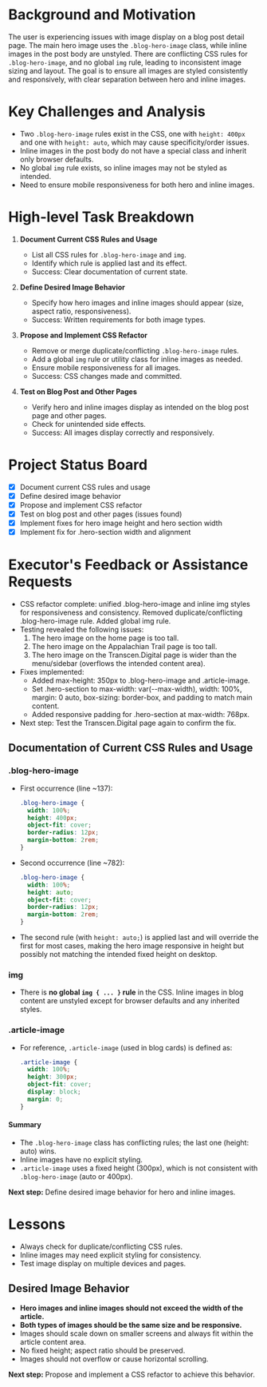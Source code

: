 # Background and Motivation

The user is experiencing issues with image display on a blog post detail page. The main hero image uses the `.blog-hero-image` class, while inline images in the post body are unstyled. There are conflicting CSS rules for `.blog-hero-image`, and no global `img` rule, leading to inconsistent image sizing and layout. The goal is to ensure all images are styled consistently and responsively, with clear separation between hero and inline images.

# Key Challenges and Analysis

- Two `.blog-hero-image` rules exist in the CSS, one with `height: 400px` and one with `height: auto`, which may cause specificity/order issues.
- Inline images in the post body do not have a special class and inherit only browser defaults.
- No global `img` rule exists, so inline images may not be styled as intended.
- Need to ensure mobile responsiveness for both hero and inline images.

# High-level Task Breakdown

1. **Document Current CSS Rules and Usage**
   - List all CSS rules for `.blog-hero-image` and `img`.
   - Identify which rule is applied last and its effect.
   - Success: Clear documentation of current state.

2. **Define Desired Image Behavior**
   - Specify how hero images and inline images should appear (size, aspect ratio, responsiveness).
   - Success: Written requirements for both image types.

3. **Propose and Implement CSS Refactor**
   - Remove or merge duplicate/conflicting `.blog-hero-image` rules.
   - Add a global `img` rule or utility class for inline images as needed.
   - Ensure mobile responsiveness for all images.
   - Success: CSS changes made and committed.

4. **Test on Blog Post and Other Pages**
   - Verify hero and inline images display as intended on the blog post page and other pages.
   - Check for unintended side effects.
   - Success: All images display correctly and responsively.

# Project Status Board

- [x] Document current CSS rules and usage
- [x] Define desired image behavior
- [x] Propose and implement CSS refactor
- [x] Test on blog post and other pages (issues found)
- [x] Implement fixes for hero image height and hero section width
- [x] Implement fix for .hero-section width and alignment

# Executor's Feedback or Assistance Requests

- CSS refactor complete: unified .blog-hero-image and inline img styles for responsiveness and consistency. Removed duplicate/conflicting .blog-hero-image rule. Added global img rule.
- Testing revealed the following issues:
  1. The hero image on the home page is too tall.
  2. The hero image on the Appalachian Trail page is too tall.
  3. The hero image on the Transcen.Digital page is wider than the menu/sidebar (overflows the intended content area).
- Fixes implemented:
  - Added max-height: 350px to .blog-hero-image and .article-image.
  - Set .hero-section to max-width: var(--max-width), width: 100%, margin: 0 auto, box-sizing: border-box, and padding to match main content.
  - Added responsive padding for .hero-section at max-width: 768px.
- Next step: Test the Transcen.Digital page again to confirm the fix.

## Documentation of Current CSS Rules and Usage

### .blog-hero-image
- First occurrence (line ~137):
  ```css
  .blog-hero-image {
    width: 100%;
    height: 400px;
    object-fit: cover;
    border-radius: 12px;
    margin-bottom: 2rem;
  }
  ```
- Second occurrence (line ~782):
  ```css
  .blog-hero-image {
    width: 100%;
    height: auto;
    object-fit: cover;
    border-radius: 12px;
    margin-bottom: 2rem;
  }
  ```
- The second rule (with `height: auto;`) is applied last and will override the first for most cases, making the hero image responsive in height but possibly not matching the intended fixed height on desktop.

### img
- There is **no global `img { ... }` rule** in the CSS. Inline images in blog content are unstyled except for browser defaults and any inherited styles.

### .article-image
- For reference, `.article-image` (used in blog cards) is defined as:
  ```css
  .article-image {
    width: 100%;
    height: 300px;
    object-fit: cover;
    display: block;
    margin: 0;
  }
  ```

#### Summary
- The `.blog-hero-image` class has conflicting rules; the last one (height: auto) wins.
- Inline images have no explicit styling.
- `.article-image` uses a fixed height (300px), which is not consistent with `.blog-hero-image` (auto or 400px).

**Next step:** Define desired image behavior for hero and inline images.

# Lessons
- Always check for duplicate/conflicting CSS rules.
- Inline images may need explicit styling for consistency.
- Test image display on multiple devices and pages.

## Desired Image Behavior
- **Hero images and inline images should not exceed the width of the article.**
- **Both types of images should be the same size and be responsive.**
- Images should scale down on smaller screens and always fit within the article content area.
- No fixed height; aspect ratio should be preserved.
- Images should not overflow or cause horizontal scrolling.

**Next step:** Propose and implement a CSS refactor to achieve this behavior.
